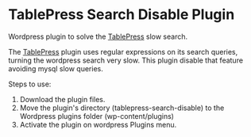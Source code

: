 # TablePress Search Disable Plugin

Wordpress plugin to solve the [TablePress](https://tablepress.org) slow search. 

The [TablePress](https://tablepress.org) plugin uses regular expressions on its search queries, turning the wordpress search very slow. This plugin disable that feature avoiding mysql slow queries.

Steps to use:

1. Download the plugin files.
2. Move the plugin's directory (tablepress-search-disable) to the Wordpress plugins folder (wp-content/plugins)
3. Activate the plugin on wordpress Plugins menu.


